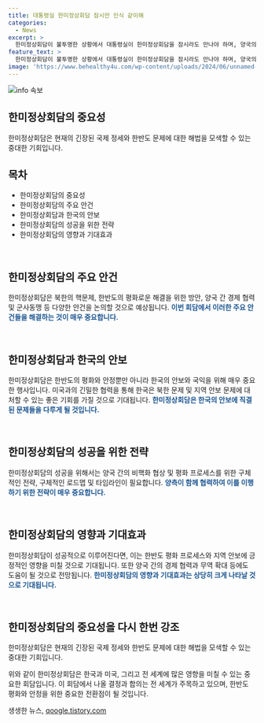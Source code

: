 ```yaml
---
title: 대통령실 한미정상회담 잠시만 인식 같이해
categories:
  - News
excerpt: >
  한미정상회담이 불투명한 상황에서 대통령실이 한미정상회담을 잠시라도 만나야 하며, 양국의 인식을 같이해야 한다는 발언을 하며 관심을 모으고 있습니다. 정치적 긴장감이 높은 가운데 대화의 필요성을 강조하며 이목을 집중시킬 전망입니다.
feature_text: >
  한미정상회담이 불투명한 상황에서 대통령실이 한미정상회담을 잠시라도 만나야 하며, 양국의 인식을 같이해야 한다는 발언을 하며 관심을 모으고 있습니다. 정치적 긴장감이 높은 가운데 대화의 필요성을 강조하며 이목을 집중시킬 전망입니다.
image: 'https://www.behealthy4u.com/wp-content/uploads/2024/06/unnamed-file.png'
---
```


<p><img src="https://www.behealthy4u.com/wp-content/uploads/2024/06/unnamed-file.png" alt="info 속보" /></p>

<h2>한미정상회담의 중요성</h2>

<p>한미정상회담은 현재의 긴장된 국제 정세와 한반도 문제에 대한 해법을 모색할 수 있는 중대한 기회입니다.</p>

<h2 data-ke-size="size26">목차</h2>

<ul>
  <li>한미정상회담의 중요성</li>
  <li>한미정상회담의 주요 안건</li>
  <li>한미정상회담과 한국의 안보</li>
  <li>한미정상회담의 성공을 위한 전략</li>
  <li>한미정상회담의 영향과 기대효과</li>
</ul>

<p data-ke-size="size16">&nbsp;</p>

<h2>한미정상회담의 주요 안건</h2>

<p>한미정상회담은 북한의 핵문제, 한반도의 평화로운 해결을 위한 방안, 양국 간 경제 협력 및 군사동맹 등 다양한 안건을 논의할 것으로 예상됩니다. <b><span style="color: #1a5490;">이번 회담에서 이러한 주요 안건들을 해결하는 것이 매우 중요합니다.</span></b></p>

<p data-ke-size="size16">&nbsp;</p>

<h2>한미정상회담과 한국의 안보</h2>

<p>한미정상회담은 한반도의 평화와 안정뿐만 아니라 한국의 안보와 국익을 위해 매우 중요한 행사입니다. 미국과의 긴밀한 협력을 통해 한국은 북한 문제 및 지역 안보 문제에 대처할 수 있는 좋은 기회를 가질 것으로 기대됩니다. <b><span style="color: #1a5490;">한미정상회담은 한국의 안보에 직결된 문제들을 다루게 될 것입니다.</span></b></p>

<p data-ke-size="size16">&nbsp;</p>

<h2>한미정상회담의 성공을 위한 전략</h2>

<p>한미정상회담의 성공을 위해서는 양국 간의 비핵화 협상 및 평화 프로세스를 위한 구체적인 전략, 구체적인 로드맵 및 타임라인이 필요합니다. <b><span style="color: #1a5490;">양측이 함께 협력하여 이를 이행하기 위한 전략이 매우 중요합니다.</span></b></p>

<p data-ke-size="size16">&nbsp;</p>

<h2>한미정상회담의 영향과 기대효과</h2>

<p>한미정상회담이 성공적으로 이루어진다면, 이는 한반도 평화 프로세스와 지역 안보에 긍정적인 영향을 미칠 것으로 기대됩니다. 또한 양국 간의 경제 협력과 무역 확대 등에도 도움이 될 것으로 전망됩니다. <b><span style="color: #1a5490;">한미정상회담의 영향과 기대효과는 상당히 크게 나타날 것으로 기대됩니다.</span></b></p>

<p data-ke-size="size16">&nbsp;</p>

<h2>한미정상회담의 중요성을 다시 한번 강조</h2>

<p>한미정상회담은 현재의 긴장된 국제 정세와 한반도 문제에 대한 해법을 모색할 수 있는 중대한 기회입니다.</p>

<p>위와 같이 한미정상회담은 한국과 미국, 그리고 전 세계에 많은 영향을 미칠 수 있는 중요한 회담입니다. 이 회담에서 나올 결정과 합의는 전 세계가 주목하고 있으며, 한반도 평화와 안정을 위한 중요한 전환점이 될 것입니다.</p>
생생한 뉴스, <a href="https://qoogle.tistory.com" rel="dofollow">qoogle.tistory.com</a>


